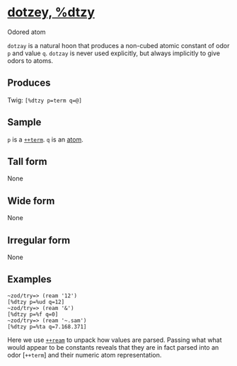 [dotzey, %dtzy](#dttr)
======================

Odored atom

`dotzay` is a natural hoon that produces a non-cubed atomic constant of
odor `p` and value `q`. `dotzay` is never used explicitly, but always
implicitly to give odors to atoms.

Produces
--------

Twig: `[%dtzy p=term q=@]`

Sample
------

`p` is a [`++term`](). `q` is an [atom]().

Tall form
---------

None

Wide form
---------

None

Irregular form
--------------

None

Examples
--------

    ~zod/try=> (ream '12')
    [%dtzy p=%ud q=12]
    ~zod/try=> (ream '&')
    [%dtzy p=%f q=0]
    ~zod/try=> (ream '~.sam')
    [%dtzy p=%ta q=7.168.371]

Here we use [`++ream`]() to unpack how values are parsed. Passing what
what would appear to be constants reveals that they are in fact parsed
into an odor [`++term`] and their numeric atom representation.
